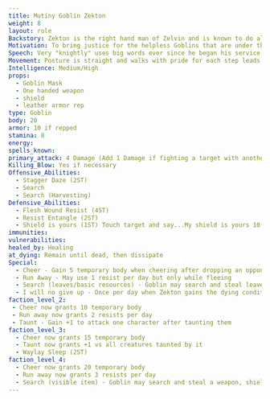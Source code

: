 ```yaml
---
title: Mutiny Goblin Zekton
weight: 8
layout: role
Backstory: Zekton is the right hand man of Zelvin and is known to do all the dirty work for Zelvin. Usually when business is conducted with people, it is always Zekton that comes to meet them.
Motivation: To bring justice for the helpless Goblins that are under the rules of the Goblin leader.
Speech: Very "knightly" uses big words ever since he began his service under Zelvin 
Movement: Posture is straight and walks with pride for each step leads to a brighter future.
Intelligence: Medium/High
props:
  - Goblin Mask
  - One handed weapon
  - shield
  - leather armor rep
type: Goblin
body: 20
armor: 10 if repped
stamina: 8
energy:
spells_known: 
primary_attack: 4 Damage (Add 1 Damage if fighting a target with another ally)
Killing_Blow: Yes if necessary
Offensive_Abilities: 
  - Stagger Daze (2ST)
  - Search
  - Search (Harvesting)
Defensive_Abilities: 
  - Flesh Wound Resist (4ST)
  - Resist Entangle (2ST)
  - Shield is yours (1ST) Touch target and say...My shield is yours 10 temporary armor
immunities: 
vulnerabilities: 
healed_by: Healing
at_dying: Remain until dead, then dissipate
Special: 
  - Cheer - Gain 5 temporary body when cheering after dropping an opponent.
  - Run Away - May use 1 resist per day but only while fleeing
  - Search (leaves/basic resources) - Goblin may search and steal leaves/basic resources
  - I will no give up - Once per day when Zekton gains the dying condition, he may call out... I will not give up... lose the dying condition, gain 10 temporary body and +2 damage for the rest of the battle.
faction_level_2:
 - Cheer now grants 10 temporary body
 - Run away now grants 2 resists per day
 - Taunt - Gain +1 to attack one character after taunting them
faction_level_3: 
  - Cheer now grants 15 temporary body
  - Taunt now grants +1 vs all creatures taunted by it
  - Waylay Sleep (2ST)
faction_level_4: 
  - Cheer now grants 20 temporary body
  - Run away now grants 3 resists per day 
  - Search (visible item) - Goblin may search and steal a weapon, shield, or other visible item. 
---
```

